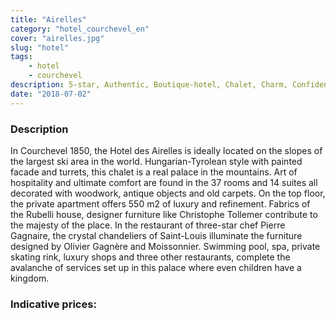 ```yaml
---
title: "Airelles"
category: "hotel_courchevel_en"
cover: "airelles.jpg"
slug: "hotel"
tags:
    - hotel
    - courchevel
description: 5-star, Authentic, Boutique-hotel, Chalet, Charm, Confidential, Cozy, Lively, Palace, Traditional, Luxury, Mountain, Cultural Activities, Sports Activities, Business, Bar, Wellness, Wedding & Honeymoon, Star Chef, Gastronomy, Family, Swimming Pool, Restaurant, Shopping, Spa
date: "2018-07-02"
---
```

 
 ### Description
In Courchevel 1850, the Hotel des Airelles is ideally located on the slopes of the largest ski area in the world. Hungarian-Tyrolean style with painted facade and turrets, this chalet is a real palace in the mountains.
Art of hospitality and ultimate comfort are found in the 37 rooms and 14 suites all decorated with woodwork, antique objects and old carpets. On the top floor, the private apartment offers 550 m2 of luxury and refinement. Fabrics of the Rubelli house, designer furniture like Christophe Tollemer contribute to the majesty of the place. In the restaurant of three-star chef Pierre Gagnaire, the crystal chandeliers of Saint-Louis illuminate the furniture designed by Olivier Gagnère and Moissonnier. Swimming pool, spa, private skating rink, luxury shops and three other restaurants, complete the avalanche of services set up in this palace where even children have a kingdom.

### Indicative prices: